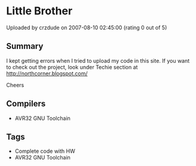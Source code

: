 # Little Brother

Uploaded by crzdude on 2007-08-10 02:45:00 (rating 0 out of 5)

## Summary

I kept getting errors when I tried to upload my code in this site. If you want to check out the project, look under Techie section at <http://northcorner.blogspot.com/>


Cheers

## Compilers

- AVR32 GNU Toolchain

## Tags

- Complete code with HW
- AVR32 GNU Toolchain
